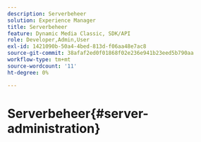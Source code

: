 ```yaml
---
description: Serverbeheer
solution: Experience Manager
title: Serverbeheer
feature: Dynamic Media Classic, SDK/API
role: Developer,Admin,User
exl-id: 1421090b-50a4-4bed-813d-f06aa48e7ac8
source-git-commit: 38afaf2ed0f01868f02e236e941b23eed5b790aa
workflow-type: tm+mt
source-wordcount: '11'
ht-degree: 0%

---
```


# Serverbeheer{#server-administration}
